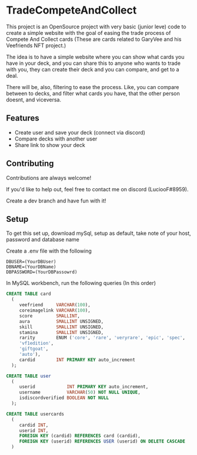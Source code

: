 
# TradeCompeteAndCollect

This project is an OpenSource project with very basic (junior leve) code to create a 
simple website with the goal of easing the trade process of Compete And Collect cards (These are cards related to GaryVee and his Veefriends NFT project.)


The idea is to have a simple website where you can show what cards you have in your deck, and you can share this to anyone who wants to trade with you, they can create their deck and you can compare, and get to a deal.

There will be, also, filtering to ease the process. Like, you can compare between to decks, and filter what cards you have, that the other person doesnt, and viceversa.


## Features

- Create user and save your deck (connect via discord)
- Compare decks with another user
- Share link to show your deck


## Contributing

Contributions are always welcome!

If you'd like to help out, feel free to contact me on discord (LuciooF#8959).

Create a dev branch and have fun with it!


## Setup

To get this set up, download mySql, setup as default, take note of your host, password and database name

Create a .env file with the following
```env
DBUSER=(YourDBUser)
DBNAME=(YourDBName)
DBPASSWORD=(YourDBPassowrd)
```
In MySQL workbench, run the following queries (In this order)
```sql
CREATE TABLE card
  (
     veefriend     VARCHAR(100),
     coreimagelink VARCHAR(100),
     score         SMALLINT,
     aura          SMALLINT UNSIGNED,
     skill         SMALLINT UNSIGNED,
     stamina       SMALLINT UNSIGNED,
     rarity        ENUM ('core', 'rare', 'veryrare', 'epic', 'spec',
     'vf1edition',
     'giftgoat',
     'auto'),
     cardid        INT PRIMARY KEY auto_increment
  ); 
```
```sql
CREATE TABLE user
  (
     userid            INT PRIMARY KEY auto_increment,
     username          VARCHAR(50) NOT NULL UNIQUE,
     isdiscordverified BOOLEAN NOT NULL
  ); 
```
```sql
CREATE TABLE usercards
  (
     cardid INT,
     userid INT,
     FOREIGN KEY (cardid) REFERENCES card (cardid),
     FOREIGN KEY (userid) REFERENCES USER (userid) ON DELETE CASCADE
  ) 
```

